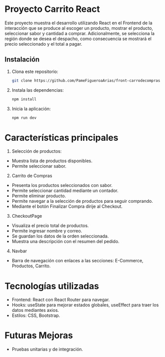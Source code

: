 # Proyecto Carrito React
Este proyecto muestra el desarrollo utilizando React en el Frontend de la interacción que se produce al escoger un producto, mostrar el producto, seleccionar sabor y cantidad a comprar. Adicionalmente, se selecciona la región donde se desea el despacho, como consecuencia se mostrará el precio seleccionado y el total a pagar. 

## Instalación
1. Clona este repositorio:
   ```bash
   git clone https://github.com/PameFigueroaArias/front-carrodecompras.git
   ```
   
2. Instala las dependencias:
   ```bash
   npm install
   ```
3. Inicia la aplicación:
   ```bash
   npm run dev
   ```

# Características principales
1. Selección de productos:
- Muestra lista de productos disponibles.
- Permite seleccionar sabor.

2. Carrito de Compras
- Presenta los productos seleccionados con sabor.
- Permite seleccionar cantidad mediante un contador.
- Permite eliminar producto.
- Permite navegar a la selección de productos para seguir comprando.
- Mediante el botón Finalizar Compra dirije al Checkout.

3. CheckoutPage
- Visualiza el precio total de productos.
- Permite ingresar nombre y correo.
- Se guardan los datos de la orden seleccionada.
- Muestra una descripción con el resumen del pedido.

4. Navbar
- Barra de navegación con enlaces a las secciones: E-Commerce, Productos, Carrito.

  
# Tecnologías utilizadas
- Frontend: React con React Router para navegar.
- Hooks: useState para mejorar estados globales, useEffect para traer los datos mediantes axios. 
- Estilos: CSS, Bootstrap.


# Futuras Mejoras
- Pruebas unitarias y de integración.
